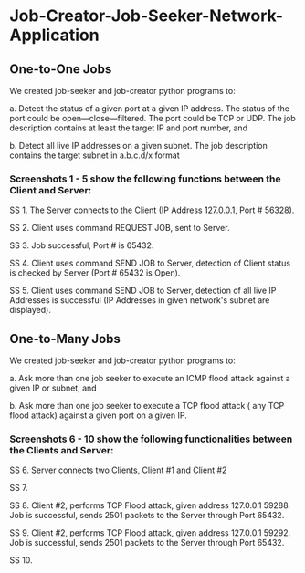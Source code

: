 # Job-Creator-Job-Seeker-Network-Application


## One-to-One Jobs

We created job-seeker and job-creator python programs to:

a. Detect the status of a given port at a given IP address. The status of the port could be open—close—filtered. The port could be TCP or UDP. The job description contains at least the target IP and port number, and 

b. Detect all live IP addresses on a given subnet. The job description contains the target subnet
in a.b.c.d/x format


### Screenshots 1 - 5 show the following functions between the Client and Server:

SS 1. The Server connects to the Client (IP Address 127.0.0.1, Port # 56328).

SS 2. Client uses command REQUEST JOB, sent to Server.

SS 3. Job successful, Port # is 65432.

SS 4. Client uses command SEND JOB to Server, detection of Client status is checked by Server (Port # 65432 is Open).

SS 5. Client uses command SEND JOB to Server, detection of all live IP Addresses is successful (IP Addresses in given network's subnet are displayed).



## One-to-Many Jobs

We created job-seeker and job-creator python programs to:

a. Ask more than one job seeker to execute an ICMP flood attack against a given IP or subnet, and 

b. Ask more than one job seeker to execute a TCP flood attack ( any TCP flood attack) against a given port on a given IP.


### Screenshots 6 - 10 show the following functionalities between the Clients and Server:

SS 6. Server connects two Clients, Client #1 and Client #2

SS 7. 

SS 8. Client #2, performs TCP Flood attack, given address 127.0.0.1 59288. Job is successful, sends 2501 packets to the Server through Port 65432.

SS 9. Client #2, performs TCP Flood attack, given address 127.0.0.1 59292. Job is successful, sends 2501 packets to the Server through Port 65432.

SS 10. 

